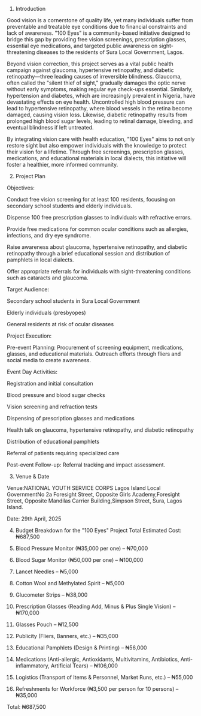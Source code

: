 1. Introduction

Good vision is a cornerstone of quality life, yet many individuals suffer from preventable and treatable eye conditions due to financial constraints and lack of awareness. "100 Eyes" is a community-based initiative designed to bridge this gap by providing free vision screenings, prescription glasses, essential eye medications, and targeted public awareness on sight-threatening diseases to the residents of Sura Local Government, Lagos.

Beyond vision correction, this project serves as a vital public health campaign against glaucoma, hypertensive retinopathy, and diabetic retinopathy—three leading causes of irreversible blindness. Glaucoma, often called the "silent thief of sight," gradually damages the optic nerve without early symptoms, making regular eye check-ups essential. Similarly, hypertension and diabetes, which are increasingly prevalent in Nigeria, have devastating effects on eye health. Uncontrolled high blood pressure can lead to hypertensive retinopathy, where blood vessels in the retina become damaged, causing vision loss. Likewise, diabetic retinopathy results from prolonged high blood sugar levels, leading to retinal damage, bleeding, and eventual blindness if left untreated.

By integrating vision care with health education, "100 Eyes" aims to not only restore sight but also empower individuals with the knowledge to protect their vision for a lifetime. Through free screenings, prescription glasses, medications, and educational materials in local dialects, this initiative will foster a healthier, more informed community.

2. Project Plan

Objectives:

Conduct free vision screening for at least 100 residents, focusing on secondary school students and elderly individuals.

Dispense 100 free prescription glasses to individuals with refractive errors.

Provide free medications for common ocular conditions such as allergies, infections, and dry eye syndrome.

Raise awareness about glaucoma, hypertensive retinopathy, and diabetic retinopathy through a brief educational session and distribution of pamphlets in local dialects.

Offer appropriate referrals for individuals with sight-threatening conditions such as cataracts and glaucoma.

Target Audience:

Secondary school students in Sura Local Government

Elderly individuals (presbyopes)

General residents at risk of ocular diseases

Project Execution:

Pre-event Planning: Procurement of screening equipment, medications, glasses, and educational materials. Outreach efforts through fliers and social media to create awareness.

Event Day Activities:

Registration and initial consultation

Blood pressure and blood sugar checks

Vision screening and refraction tests

Dispensing of prescription glasses and medications

Health talk on glaucoma, hypertensive retinopathy, and diabetic retinopathy

Distribution of educational pamphlets

Referral of patients requiring specialized care

Post-event Follow-up: Referral tracking and impact assessment.

3. Venue & Date

Venue:NATIONAL YOUTH SERVICE CORPS Lagos Island Local GovernmentNo 2a Foresight Street, Opposite Girls Academy,Foresight Street, Opposite Mandilas Carrier Building,Simpson Street, Sura, Lagos Island.

Date: 29th April, 2025

4. Budget Breakdown for the "100 Eyes" Project
Total Estimated Cost: ₦687,500

1. Blood Pressure Monitor (₦35,000 per one) – ₦70,000


2. Blood Sugar Monitor (₦50,000 per one) – ₦100,000


3. Lancet Needles – ₦5,000


4. Cotton Wool and Methylated Spirit – ₦5,000


5. Glucometer Strips – ₦38,000


6. Prescription Glasses (Reading Add, Minus & Plus Single Vision) – ₦170,000


7. Glasses Pouch – ₦12,500


8. Publicity (Fliers, Banners, etc.) – ₦35,000


9. Educational Pamphlets (Design & Printing) – ₦56,000


10. Medications (Anti-allergic, Antioxidants, Multivitamins, Antibiotics, Anti-inflammatory, Artificial Tears) – ₦106,000


11. Logistics (Transport of Items & Personnel, Market Runs, etc.) – ₦55,000


12. Refreshments for Workforce (₦3,500 per person for 10 persons) – ₦35,000



Total: ₦687,500


